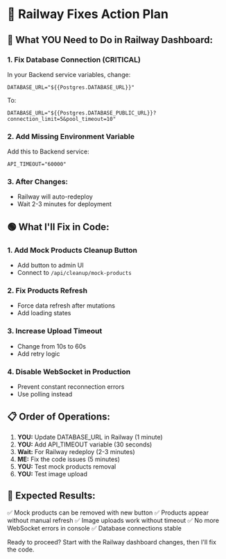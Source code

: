 # 🚀 Railway Fixes Action Plan

## 🔴 What YOU Need to Do in Railway Dashboard:

### 1. **Fix Database Connection (CRITICAL)**
In your Backend service variables, change:
```
DATABASE_URL="${{Postgres.DATABASE_URL}}"
```
To:
```
DATABASE_URL="${{Postgres.DATABASE_PUBLIC_URL}}?connection_limit=5&pool_timeout=10"
```

### 2. **Add Missing Environment Variable**
Add this to Backend service:
```
API_TIMEOUT="60000"
```

### 3. **After Changes:**
- Railway will auto-redeploy
- Wait 2-3 minutes for deployment

## 🟢 What I'll Fix in Code:

### 1. **Add Mock Products Cleanup Button**
- Add button to admin UI
- Connect to `/api/cleanup/mock-products`

### 2. **Fix Products Refresh**
- Force data refresh after mutations
- Add loading states

### 3. **Increase Upload Timeout**
- Change from 10s to 60s
- Add retry logic

### 4. **Disable WebSocket in Production**
- Prevent constant reconnection errors
- Use polling instead

## 📋 Order of Operations:

1. **YOU:** Update DATABASE_URL in Railway (1 minute)
2. **YOU:** Add API_TIMEOUT variable (30 seconds)
3. **Wait:** For Railway redeploy (2-3 minutes)
4. **ME:** Fix the code issues (5 minutes)
5. **YOU:** Test mock products removal
6. **YOU:** Test image upload

## 🎯 Expected Results:

✅ Mock products can be removed with new button
✅ Products appear without manual refresh
✅ Image uploads work without timeout
✅ No more WebSocket errors in console
✅ Database connections stable

Ready to proceed? Start with the Railway dashboard changes, then I'll fix the code.
